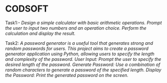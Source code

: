 # CODSOFT
Task1:- <i>Design a simple calculator with basic arithmetic operations.
Prompt the user to input two numbers and an operation choice.
Perform the calculation and display the result.</i>

Task2: <i>A password generator is a useful tool that generates strong and
random passwords for users. This project aims to create a
password generator application using Python, allowing users to
specify the length and complexity of the password.
User Input: Prompt the user to specify the desired length of the
password.
Generate Password: Use a combination of random characters to
generate a password of the specified length.
Display the Password: Print the generated password on the screen.<i>
